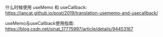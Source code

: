 
什么时候使用 useMemo 和 useCallback: 
https://jancat.github.io/post/2019/translation-usememo-and-usecallback/

useMemo与useCallback使用指南:
https://blog.csdn.net/sinat_17775997/article/details/94453167